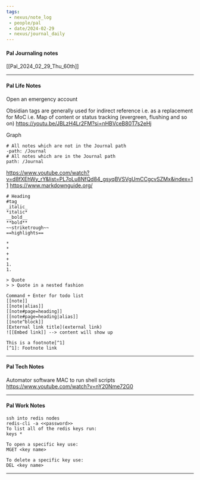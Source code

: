 ```yaml
---
tags:
 - nexus/note_log
 - people/pal
 - date/2024-02-29
 - nexus/journal_daily
---
```

#### Pal Journaling notes 
[[Pal_2024_02_29_Thu_60th]]

-----

#### Pal Life Notes

Open an emergency account  

Obsidian tags are generally used for indirect reference i.e. as a replacement for MoC i.e. Map of content or status tracking (evergreen, flushing and so on) https://youtu.be/JBLzH4Lr2FM?si=nHBVceB80T7s2eHj

Graph 
```
# All notes which are not in the Journal path
-path: /Journal 
# All notes which are in the Journal path
path: /Journal
```


https://www.youtube.com/watch?v=d8fXEhWy_rY&list=PL7oLu8NfQd84_gsyqBVSVgUmCCgcvSZMx&index=11 
https://www.markdownguide.org/ 
```
# Heading
#tag
_italic_
*italic*
__bold__
**bold**
~~striketrough~~
==highlights==

* 
*
+
+
1.
1.

> Quote
> > Quote in a nested fashion 

Command + Enter for todo list 
[[note]]
[[note|alias]]
[[note#page=heading]]
[[note#page=heading|alias]]
[[note^block]]
[External link title](external link)
![[Embed link]] --> content will show up

This is a footnote[^1]
[^1]: Footnote link
```
-----------
#### Pal Tech Notes

Automator software MAC to run shell scripts https://www.youtube.com/watch?v=nY20Nme72G0 

------ 
#### Pal Work Notes

```
ssh into redis nodes
redis-cli -a <<password>>
To list all of the redis keys run:  
keys *  
  
To open a specific key use:  
MGET <key name>  
  
To delete a specific key use:  
DEL <key name>
```

-------
